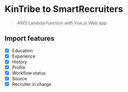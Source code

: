 # KinTribe to SmartRecruiters

> AWS Lambda function with Vue.js Web app.

## Import features

* [x] Education
* [x] Experience
* [x] History
* [x] Profile
* [x] Workflow status
* [x] Source
* [x] Recruiter in charge
